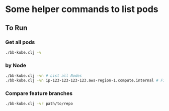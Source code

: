 # Some helper commands to list pods
## To Run
### Get all pods
```bash
./bb-kube.clj -v
```
### by Node
```bash
./bb-kube.clj -vn # List all Nodes
./bb-kube.clj -vn ip-123-123-123-123.aws-region-1.compute.internal # Filter by specific Node
```

### Compare feature branches
```bash
./bb-kube.clj -vr path/to/repo
```